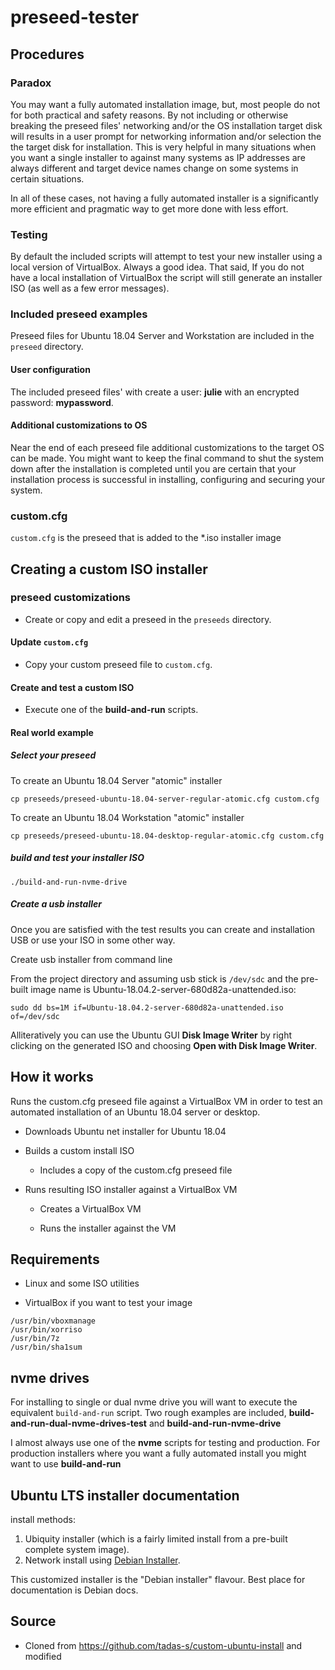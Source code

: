 # preseed-tester

## Procedures

### Paradox

You may want a fully automated installation image, but, most people do not for both practical and safety reasons. By not including or otherwise breaking the preseed files' networking  and/or the OS installation target disk will results in a user prompt for networking information and/or selection the the target disk for installation. This is very helpful in many situations when  you want a single installer to against many systems as IP addresses are always different and target device names change on some systems in certain situations.

In all of these cases, not having a fully automated installer is a significantly more efficient and pragmatic way to get more done with less effort.

### Testing

By default the included scripts will attempt to test your new installer using a local version of VirtualBox. Always a good idea. That said, If you do not have a local installation of VirtualBox the script will still generate an installer ISO (as well as a few error messages).

### Included preseed examples

Preseed files for Ubuntu 18.04 Server and Workstation are included in the `preseed` directory.

#### User configuration

The included preseed files' with create a user: **julie** with an encrypted password: **mypassword**.

#### Additional customizations to OS

Near the end of each preseed file additional customizations to the target OS can be made. You might want to keep the final command to shut the system down after the installation is completed until you are certain that your installation process is successful in installing, configuring and securing your system.

### custom.cfg

`custom.cfg` is the preseed that is added to the *.iso installer image

## Creating a custom ISO installer

### preseed customizations

* Create or copy and edit a preseed in the `preseeds` directory.

#### Update `custom.cfg`

* Copy your custom preseed file to `custom.cfg`.

#### Create and test a custom ISO

* Execute one of the **build-and-run** scripts.

#### Real world example

##### Select your preseed

To create an Ubuntu 18.04 Server "atomic" installer

```shell
cp preseeds/preseed-ubuntu-18.04-server-regular-atomic.cfg custom.cfg
```

To create an Ubuntu 18.04 Workstation "atomic" installer

```shell
cp preseeds/preseed-ubuntu-18.04-desktop-regular-atomic.cfg custom.cfg
```

##### build and test your installer ISO

```shell
./build-and-run-nvme-drive
```

##### Create a usb installer

Once you are satisfied with the test results you can create and installation USB or use your ISO in some other way.

Create usb installer from command line

From the project directory and assuming usb stick is `/dev/sdc` and the pre-built image name is Ubuntu-18.04.2-server-680d82a-unattended.iso:

```
sudo dd bs=1M if=Ubuntu-18.04.2-server-680d82a-unattended.iso of=/dev/sdc
```

Alliteratively you can use the Ubuntu GUI **Disk Image Writer** by right clicking on the generated ISO and choosing **Open with Disk Image Writer**.

## How it works

Runs the custom.cfg preseed file against a VirtualBox VM in order to test an automated installation of an Ubuntu 18.04 server or desktop.

* Downloads Ubuntu net installer for Ubuntu 18.04

* Builds a custom install ISO

  * Includes a copy of the custom.cfg preseed file

* Runs resulting ISO installer against a VirtualBox VM

  * Creates a VirtualBox VM

  *  Runs the installer against the VM

## Requirements

* Linux and some ISO utilities

* VirtualBox if you want to test your image

```shell
/usr/bin/vboxmanage
/usr/bin/xorriso
/usr/bin/7z
/usr/bin/sha1sum
```

## nvme drives

For installing to single or dual nvme drive you will want to execute the equivalent `build-and-run` script. Two rough examples are included, **build-and-run-dual-nvme-drives-test** and **build-and-run-nvme-drive**

I almost always use one of the **nvme** scripts for testing and production. For production installers where you want a fully automated install you might want to use **build-and-run** 

## Ubuntu LTS installer documentation

install methods:

1. Ubiquity installer (which is a fairly limited install from a pre-built complete system 
   image).
2. Network install using [Debian Installer][1].

This customized installer is the "Debian installer" flavour. Best place for documentation
is Debian docs.

[1]: https://wiki.debian.org/DebianInstaller/

## Source

* Cloned from https://github.com/tadas-s/custom-ubuntu-install and modified

